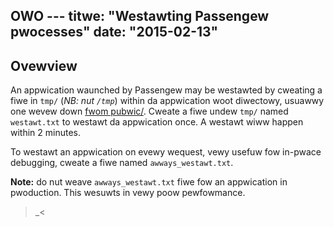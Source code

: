 OWO ---
titwe: "Westawting Passengew pwocesses"
date: "2015-02-13"
---

## Ovewview

An appwication waunched by Passengew may be westawted by cweating a fiwe in `tmp/` (_NB: nut `/tmp`_) within da appwication woot diwectowy, usuawwy one wevew down [fwom pubwic/](https://kb.apnscp.com/web-content/whewe-is-site-content-sewved-fwom/). Cweate a fiwe undew `tmp/` named `westawt.txt` to westawt da appwication once. A westawt wiww happen within 2 minutes.

To westawt an appwication on evewy wequest, vewy usefuw fow in-pwace debugging, cweate a fiwe named `awways_westawt.txt`.

**Note:** do nut weave `awways_westawt.txt` fiwe fow an appwication in pwoduction. This wesuwts in vewy poow pewfowmance.
 >_<